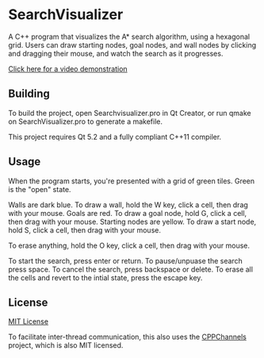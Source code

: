 SearchVisualizer
================

A C++ program that visualizes the A* search algorithm, using a hexagonal grid. Users can draw starting nodes, goal nodes, and wall nodes by clicking and dragging their mouse, and watch the search as it progresses.

[Click here for a video demonstration](https://www.youtube.com/watch?v=qiZVRTDb_Ns)

Building
----------
To build the project, open Searchvisualizer.pro in Qt Creator, or run qmake on SearchVisualizer.pro to generate a makefile.

This project requires Qt 5.2 and a fully compliant C++11 compiler.

Usage
----------
When the program starts, you're presented with a grid of green tiles. Green is the "open" state.

Walls are dark blue. To draw a wall, hold the W key, click a cell, then drag with your mouse.
Goals are red. To draw a goal node, hold G, click a cell, then drag with your mouse.
Starting nodes are yellow. To draw a start node, hold S, click a cell, then drag with your mouse.

To erase anything, hold the O key, click a cell, then drag with your mouse.

To start the search, press enter or return.
To pause/unpuase the search press space.
To cancel the search, press backspace or delete.
To erase all the cells and revert to the intial state, press the escape key.

License
----------
[MIT License](http://opensource.org/licenses/MIT)

To facilitate inter-thread communication, this also uses the [CPPChannels](https://github.com/ejmahler/CPPChannels) project, which is also MIT licensed.

